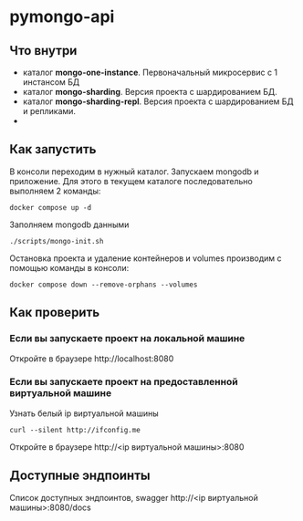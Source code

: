# pymongo-api

## Что внутри
- каталог **mongo-one-instance**. Первоначальный микросервис с 1 инстансом БД
- каталог **mongo-sharding**. Версия проекта с шардированием БД.
- каталог **mongo-sharding-repl**. Версия проекта с шардированием БД и репликами.
- 


## Как запустить
В консоли переходим в нужный каталог.
Запускаем mongodb и приложение. 
Для этого в текущем каталоге последовательно выполняем 2 команды:

```shell
docker compose up -d
```

Заполняем mongodb данными

```shell
./scripts/mongo-init.sh
```

Остановка проекта и удаление контейнеров и volumes производим с помощью команды в консоли:
```shell
docker compose down --remove-orphans --volumes
```


## Как проверить

### Если вы запускаете проект на локальной машине

Откройте в браузере http://localhost:8080

### Если вы запускаете проект на предоставленной виртуальной машине

Узнать белый ip виртуальной машины

```shell
curl --silent http://ifconfig.me
```

Откройте в браузере http://<ip виртуальной машины>:8080

## Доступные эндпоинты

Список доступных эндпоинтов, swagger http://<ip виртуальной машины>:8080/docs